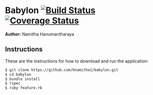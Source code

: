Babylon [![Build Status](https://travis-ci.org/hnamitha1/babylon.svg?branch=master)](https://travis-ci.org/hnamitha1/babylon) [![Coverage Status](https://coveralls.io/repos/github/hnamitha1/babylon/badge.svg?branch=master)](https://coveralls.io/github/hnamitha1/babylon?branch=master)
=================

**Author:** Namitha Hanumantharaya

Instructions
------------
These are the instructions for how to download and run the application:

```sh
$ git clone https://github.com/hnamitha1/babylon.git
$ cd babylon
$ bundle install
$ rspec
$ ruby feature.rb 
```



